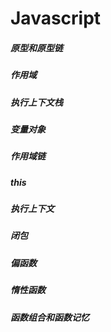 # Javascript

##### 原型和原型链

##### 作用域

##### 执行上下文栈

##### 变量对象

##### 作用域链

##### this

##### 执行上下文

##### 闭包

##### 偏函数

##### 惰性函数

##### 函数组合和函数记忆
